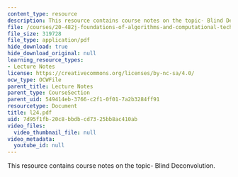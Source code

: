 ```yaml
---
content_type: resource
description: This resource contains course notes on the topic- Blind Deconvolution.
file: /courses/20-482j-foundations-of-algorithms-and-computational-techniques-in-systems-biology-spring-2006/7d95f1fb20c8bbdbcd7325bb8ac410ab_l24.pdf
file_size: 319728
file_type: application/pdf
hide_download: true
hide_download_original: null
learning_resource_types:
- Lecture Notes
license: https://creativecommons.org/licenses/by-nc-sa/4.0/
ocw_type: OCWFile
parent_title: Lecture Notes
parent_type: CourseSection
parent_uid: 549414eb-3766-c2f1-0f01-7a2b3284ff91
resourcetype: Document
title: l24.pdf
uid: 7d95f1fb-20c8-bbdb-cd73-25bb8ac410ab
video_files:
  video_thumbnail_file: null
video_metadata:
  youtube_id: null
---
```

This resource contains course notes on the topic- Blind Deconvolution.